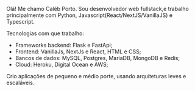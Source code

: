 Olá!
Me chamo Caléb Porto.
Sou desenvolvedor web fullstack,e trabalho principalmente com Python, Javascript(React/NextJS/VanillaJS) e Typescript.

Tecnologias com que trabalho:

- Frameworks backend: Flask e FastApi;
- Frontend: VanillaJs, NextJs e React, HTML e CSS;
- Bancos de dados: MySQL, Postgres, MariaDB, MongoDB e Redis;
- Cloud: Heroku, Digital Ocean e AWS;

Crio aplicações de pequeno e médio porte, usando arquiteturas leves e escaláveis.
